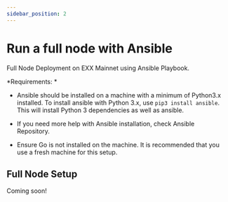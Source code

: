 ```yaml
---
sidebar_position: 2
---
```


# Run a full node with Ansible 

Full Node Deployment on EXX Mainnet using Ansible Playbook.

*Requirements: *
- Ansible should be installed on a machine with a minimum of Python3.x installed.
To install ansible with Python 3.x, use `pip3 install ansible`. This will install Python 3 dependencies as well as ansible.
- If you need more help with Ansible installation, check Ansible Repository.

- Ensure Go is not installed on the machine. It is recommended that you use a fresh machine for this setup. 

## Full Node Setup

Coming soon!